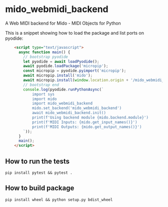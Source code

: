 # mido_webmidi_backend
A Web MIDI backend for Mido -  MIDI Objects for Python

This is a snippet showing how to load the package and list ports on pyodide:
```html
    <script type="text/javascript">
      async function main() {
        // bootstrap pyodide
        let pyodide = await loadPyodide();
        await pyodide.loadPackage('micropip');
        const micropip = pyodide.pyimport('micropip');
        await micropip.install('mido');
        await micropip.install(window.location.origin + '/mido_webmidi_backend-0.0.5-py3-none-any.whl');
        // bootstrap end
        console.log(pyodide.runPythonAsync(`
            import sys
            import mido
            import mido_webmidi_backend
            mido.set_backend('mido_webmidi_backend')
            await mido_webmidi_backend.init()
            print(f'Using backend module {mido.backend.module}')
            print(f'MIDI Inputs: {mido.get_input_names()}')
            print(f'MIDI Outputs: {mido.get_output_names()}')
        `));
      }
      main();
    </script>
```

## How to run the tests
```shell
pip install pytest && pytest .
```


## How to build package
```shell
pip install wheel && python setup.py bdist_wheel
```